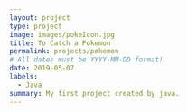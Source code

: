 ```yaml
---
layout: project
type: project
image: images/pokeIcon.jpg
title: To Catch a Pokemon
permalink: projects/pokemon
# All dates must be YYYY-MM-DD format!
date: 2019-05-07
labels:
  - Java
summary: My first project created by java.
---
```


<img class="tineriver.github.io/images/wildPokemon.jpg">








